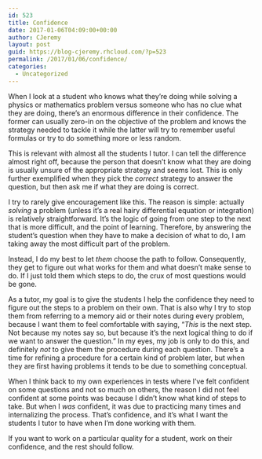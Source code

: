 ```yaml
---
id: 523
title: Confidence
date: 2017-01-06T04:09:00+00:00
author: CJeremy
layout: post
guid: https://blog-cjeremy.rhcloud.com/?p=523
permalink: /2017/01/06/confidence/
categories:
  - Uncategorized
---
```

When I look at a student who knows what they&#8217;re doing while solving a physics or mathematics problem versus someone who has no clue what they are doing, there&#8217;s an enormous difference in their confidence. The former can usually zero-in on the objective of the problem and knows the strategy needed to tackle it while the latter will try to remember useful formulas or try to do something more or less random.

This is relevant with almost all the students I tutor. I can tell the difference almost right off, because the person that doesn&#8217;t know what they are doing is usually unsure of the appropriate strategy and seems lost. This is only further exemplified when they pick the _correct_ strategy to answer the question, but then ask me if what they are doing is correct.

I try to rarely give encouragement like this. The reason is simple: actually _solving_ a problem (unless it&#8217;s a real hairy differential equation or integration) is relatively straightforward. It&#8217;s the logic of going from one step to the next that is more difficult, and the point of learning. Therefore, by answering the student&#8217;s question when they have to make a decision of what to do, I am taking away the most difficult part of the problem.

Instead, I do my best to let _them_ choose the path to follow. Consequently, they get to figure out what works for them and what doesn&#8217;t make sense to do. If I just told them which steps to do, the crux of most questions would be gone.

As a tutor, my goal is to give the students I help the confidence they need to figure out the steps to a problem on their own. That is also why I try to stop them from referring to a memory aid or their notes during every problem, because I want them to feel comfortable with saying, &#8220;_This_ is the next step. Not because my notes say so, but because it&#8217;s the next logical thing to do if we want to answer the question.&#8221; In my eyes, my job is only to do this, and definitely _not_ to give them the procedure during each question. There&#8217;s a time for refining a procedure for a certain kind of problem later, but when they are first having problems it tends to be due to something conceptual.

When I think back to my own experiences in tests where I&#8217;ve felt confident on some questions and not so much on others, the reason I did not feel confident at some points was because I didn&#8217;t know what kind of steps to take. But when I _was_ confident, it was due to practicing many times and internalizing the process. That&#8217;s confidence, and it&#8217;s what I want the students I tutor to have when I&#8217;m done working with them.

If you want to work on a particular quality for a student, work on their confidence, and the rest should follow.